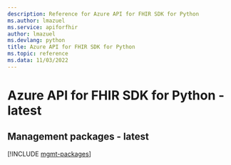 ```yaml
---
description: Reference for Azure API for FHIR SDK for Python
ms.author: lmazuel
ms.service: apiforfhir
author: lmazuel
ms.devlang: python
title: Azure API for FHIR SDK for Python
ms.topic: reference
ms.data: 11/03/2022
---
```

# Azure API for FHIR SDK for Python - latest

## Management packages - latest
[!INCLUDE [mgmt-packages](api-for-fhir-mgmt-index.md)]